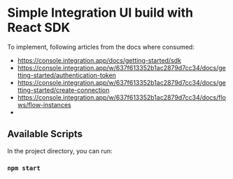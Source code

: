# Simple Integration UI build with React SDK

To implement, following articles from the docs where consumed:
 - https://console.integration.app/docs/getting-started/sdk
 - https://console.integration.app/w/637f613352b1ac2879d7cc34/docs/getting-started/authentication-token
 - https://console.integration.app/w/637f613352b1ac2879d7cc34/docs/getting-started/create-connection
 - https://console.integration.app/w/637f613352b1ac2879d7cc34/docs/flows/flow-instances
 - 


## Available Scripts

In the project directory, you can run:

### `npm start`
